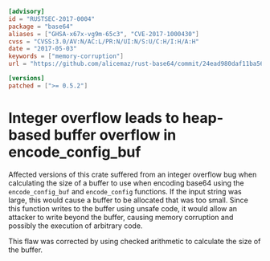 ```toml
[advisory]
id = "RUSTSEC-2017-0004"
package = "base64"
aliases = ["GHSA-x67x-vg9m-65c3", "CVE-2017-1000430"]
cvss = "CVSS:3.0/AV:N/AC:L/PR:N/UI:N/S:U/C:H/I:H/A:H"
date = "2017-05-03"
keywords = ["memory-corruption"]
url = "https://github.com/alicemaz/rust-base64/commit/24ead980daf11ba563e4fb2516187a56a71ad319"

[versions]
patched = [">= 0.5.2"]
```

# Integer overflow leads to heap-based buffer overflow in encode_config_buf

Affected versions of this crate suffered from an integer overflow bug when
calculating the size of a buffer to use when encoding base64 using the
`encode_config_buf` and `encode_config` functions.  If the input string
was large, this would cause a buffer to be allocated that was too small.
Since this function writes to the buffer using unsafe code, it would
allow an attacker to write beyond the buffer, causing memory corruption
and possibly the execution of arbitrary code.

This flaw was corrected by using checked arithmetic to calculate
the size of the buffer.
